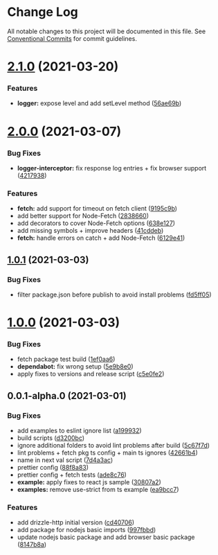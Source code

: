 # Change Log

All notable changes to this project will be documented in this file.
See [Conventional Commits](https://conventionalcommits.org) for commit guidelines.

# [2.1.0](https://github.com/vitorsalgado/drizzle-http/compare/v2.0.0...v2.1.0) (2021-03-20)


### Features

* **logger:** expose level and add setLevel method ([56ae69b](https://github.com/vitorsalgado/drizzle-http/commit/56ae69b21e0b19cc78c350af27841fed97c51b76))





# [2.0.0](https://github.com/vitorsalgado/drizzle-http/compare/v1.0.1...v2.0.0) (2021-03-07)


### Bug Fixes

* **logger-interceptor:** fix response log entries + fix browser support ([4217938](https://github.com/vitorsalgado/drizzle-http/commit/42179387c7a6584087bb2f28d5162baf10d63830))


### Features

* **fetch:** add support for timeout on fetch client ([9195c9b](https://github.com/vitorsalgado/drizzle-http/commit/9195c9be9026e09fc774519c211af5e627e628f6))
* add better support for Node-Fetch ([2838660](https://github.com/vitorsalgado/drizzle-http/commit/2838660103e9f1c976c6bb33057270cab9c457ee))
* add decorators to cover Node-Fetch options ([638e127](https://github.com/vitorsalgado/drizzle-http/commit/638e127f16e573bc199af52c9ce36a06be54da9a))
* add missing symbols + improve headers ([41cddeb](https://github.com/vitorsalgado/drizzle-http/commit/41cddeb856aad2559561447e358248567e1db26d))
* **fetch:** handle errors on catch + add Node-Fetch ([6129e41](https://github.com/vitorsalgado/drizzle-http/commit/6129e41cdb3d2debd9ca401ef94fd80fe21ec6e4))





## [1.0.1](https://github.com/vitorsalgado/drizzle-http/compare/v1.0.0...v1.0.1) (2021-03-03)


### Bug Fixes

* filter package.json before publish to avoid install problems ([fd5ff05](https://github.com/vitorsalgado/drizzle-http/commit/fd5ff058f7214524187861e2a03a4447cdff787f))





# [1.0.0](https://github.com/vitorsalgado/drizzle-http/compare/v0.0.1-alpha.0...v1.0.0) (2021-03-03)


### Bug Fixes

* fetch package test build ([1ef0aa6](https://github.com/vitorsalgado/drizzle-http/commit/1ef0aa64d9a8970ece2c791ed394a10451ef9dcd))
* **dependabot:** fix wrong setup ([5e9b8e0](https://github.com/vitorsalgado/drizzle-http/commit/5e9b8e02236d85d2cda0be99562d34718db5e962))
* apply fixes to versions and release script ([c5e0fe2](https://github.com/vitorsalgado/drizzle-http/commit/c5e0fe2ee6056e42d2866a7fc9ebe229ba446bc0))





## 0.0.1-alpha.0 (2021-03-01)


### Bug Fixes

* add examples to eslint ignore list ([a199932](https://github.com/vitorsalgado/drizzle-http/commit/a19993206082334369021fbe38f94283e93e9d85))
* build scripts ([d3200bc](https://github.com/vitorsalgado/drizzle-http/commit/d3200bc3b879ace2dde75b29200cc0702415ca0d))
* ignore additional folders to avoid lint problems after build ([5c67f7d](https://github.com/vitorsalgado/drizzle-http/commit/5c67f7d76c4c4121c19a088a733a9ba1bc17f132))
* lint problems + fetch pkg ts config + main ts ignores ([42661b4](https://github.com/vitorsalgado/drizzle-http/commit/42661b4bb493e0bfb1fdbfc12895f0140ec08b16))
* name in next val script ([7d4a3ac](https://github.com/vitorsalgado/drizzle-http/commit/7d4a3accacb1f29ba9a447b7abea933bae3539d5))
* prettier config ([88f8a83](https://github.com/vitorsalgado/drizzle-http/commit/88f8a83bb5a294b0c92c2ee517863038ec212649))
* prettier config + fetch tests ([ade8c76](https://github.com/vitorsalgado/drizzle-http/commit/ade8c76ef915d32cf2940cab121d435b46151642))
* **example:** apply fixes to react js sample ([30807a2](https://github.com/vitorsalgado/drizzle-http/commit/30807a28ba92ca0ca2e214b807973d0cda281932))
* **examples:** remove use-strict from ts example ([ea9bcc7](https://github.com/vitorsalgado/drizzle-http/commit/ea9bcc7c38793dd22b8810c7916f1d3ddb510ba4))


### Features

* add drizzle-http initial version ([cd40706](https://github.com/vitorsalgado/drizzle-http/commit/cd4070698f62b45931a7e01805fc4e3f3f59b393))
* add package for nodejs basic imports ([997fbbd](https://github.com/vitorsalgado/drizzle-http/commit/997fbbd2f39f0a1169dc2e6d781d9006b01f62d0))
* update nodejs basic package and add browser basic package ([8147b8a](https://github.com/vitorsalgado/drizzle-http/commit/8147b8ad955c5fd09b834ea731031a623b9f925e))

